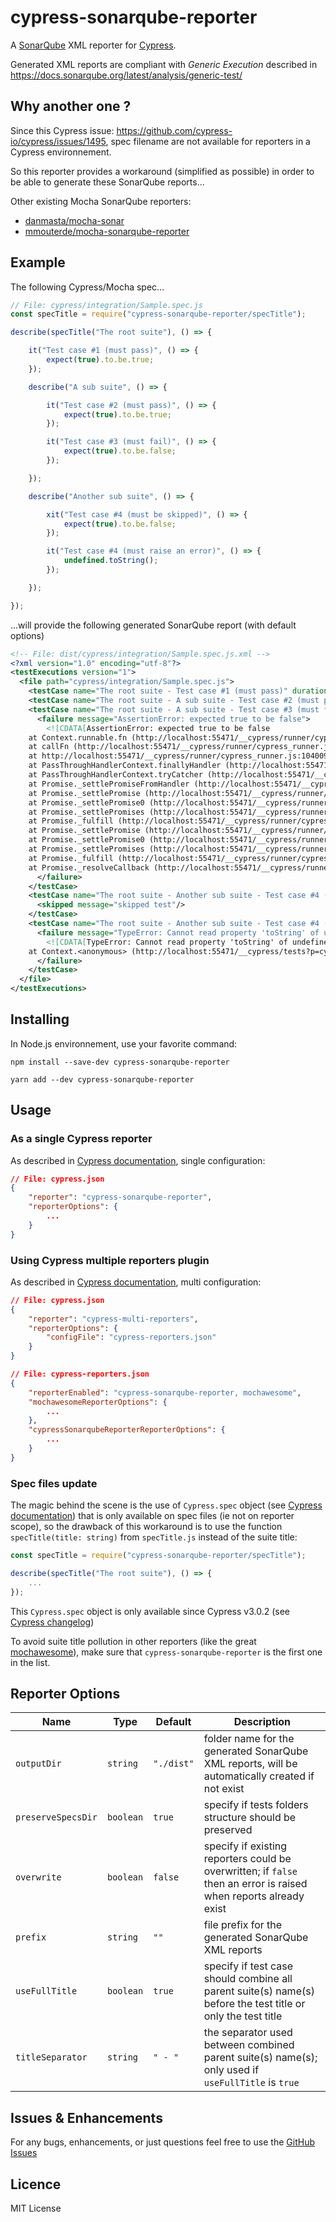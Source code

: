 # cypress-sonarqube-reporter
A [SonarQube](https://www.sonarqube.org/) XML reporter for [Cypress](https://www.cypress.io/).

Generated XML reports are compliant with *Generic Execution* described in https://docs.sonarqube.org/latest/analysis/generic-test/

## Why another one ?
Since this Cypress issue: https://github.com/cypress-io/cypress/issues/1495, spec filename are not available for reporters in a Cypress environnement.

So this reporter provides a workaround (simplified as possible) in order to be able to generate these SonarQube reports...

Other existing Mocha SonarQube reporters:
 * [danmasta/mocha-sonar](https://github.com/danmasta/mocha-sonar)
 * [mmouterde/mocha-sonarqube-reporter](https://github.com/mmouterde/mocha-sonarqube-reporter)

## Example
The following Cypress/Mocha spec...
```js
// File: cypress/integration/Sample.spec.js
const specTitle = require("cypress-sonarqube-reporter/specTitle");

describe(specTitle("The root suite"), () => {

    it("Test case #1 (must pass)", () => {
        expect(true).to.be.true;
    });

    describe("A sub suite", () => {

        it("Test case #2 (must pass)", () => {
            expect(true).to.be.true;
        });

        it("Test case #3 (must fail)", () => {
            expect(true).to.be.false;
        });

    });

    describe("Another sub suite", () => {

        xit("Test case #4 (must be skipped)", () => {
            expect(true).to.be.false;
        });

        it("Test case #4 (must raise an error)", () => {
            undefined.toString();
        });

    });

});
```
...will provide the following generated SonarQube report (with default options)
```xml
<!-- File: dist/cypress/integration/Sample.spec.js.xml -->
<?xml version="1.0" encoding="utf-8"?>
<testExecutions version="1">
  <file path="cypress/integration/Sample.spec.js">
    <testCase name="The root suite - Test case #1 (must pass)" duration="40"/>
    <testCase name="The root suite - A sub suite - Test case #2 (must pass)" duration="21"/>
    <testCase name="The root suite - A sub suite - Test case #3 (must fail)" duration="623">
      <failure message="AssertionError: expected true to be false">
        <![CDATA[AssertionError: expected true to be false
    at Context.runnable.fn (http://localhost:55471/__cypress/runner/cypress_runner.js:101081:20)
    at callFn (http://localhost:55471/__cypress/runner/cypress_runner.js:30931:21)
    at http://localhost:55471/__cypress/runner/cypress_runner.js:104009:28
    at PassThroughHandlerContext.finallyHandler (http://localhost:55471/__cypress/runner/cypress_runner.js:135962:23)
    at PassThroughHandlerContext.tryCatcher (http://localhost:55471/__cypress/runner/cypress_runner.js:139407:23)
    at Promise._settlePromiseFromHandler (http://localhost:55471/__cypress/runner/cypress_runner.js:137343:31)
    at Promise._settlePromise (http://localhost:55471/__cypress/runner/cypress_runner.js:137400:18)
    at Promise._settlePromise0 (http://localhost:55471/__cypress/runner/cypress_runner.js:137445:10)
    at Promise._settlePromises (http://localhost:55471/__cypress/runner/cypress_runner.js:137524:18)
    at Promise._fulfill (http://localhost:55471/__cypress/runner/cypress_runner.js:137469:18)
    at Promise._settlePromise (http://localhost:55471/__cypress/runner/cypress_runner.js:137413:21)
    at Promise._settlePromise0 (http://localhost:55471/__cypress/runner/cypress_runner.js:137445:10)
    at Promise._settlePromises (http://localhost:55471/__cypress/runner/cypress_runner.js:137524:18)
    at Promise._fulfill (http://localhost:55471/__cypress/runner/cypress_runner.js:137469:18)
    at Promise._resolveCallback (http://localhost:55471/__cypress/runner/cypress_runner.js:137263:57)]]>
      </failure>
    </testCase>
    <testCase name="The root suite - Another sub suite - Test case #4 (must be skipped)" duration="0">
      <skipped message="skipped test"/>
    </testCase>
    <testCase name="The root suite - Another sub suite - Test case #4 (must raise an error)" duration="478">
      <failure message="TypeError: Cannot read property 'toString' of undefined">
        <![CDATA[TypeError: Cannot read property 'toString' of undefined
    at Context.<anonymous> (http://localhost:55471/__cypress/tests?p=cypress\integration\Sample.spec.js-198:23:17)]]>
      </failure>
    </testCase>
  </file>
</testExecutions>
```


## Installing
In Node.js environnement, use your favorite command:

`npm install --save-dev cypress-sonarqube-reporter`

`yarn add --dev cypress-sonarqube-reporter`

## Usage
### As a single Cypress reporter
As described in [Cypress documentation](https://docs.cypress.io/guides/tooling/reporters.html#Reporter-Options-1), single configuration:
```json
// File: cypress.json
{
	"reporter": "cypress-sonarqube-reporter",
	"reporterOptions": {
		...
	}
}
```

### Using Cypress multiple reporters plugin
As described in [Cypress documentation](https://docs.cypress.io/guides/tooling/reporters.html#Multiple-Reporters), multi configuration:
```json
// File: cypress.json
{
	"reporter": "cypress-multi-reporters",
	"reporterOptions": {
		"configFile": "cypress-reporters.json"
	}
}
```
```json
// File: cypress-reporters.json
{
	"reporterEnabled": "cypress-sonarqube-reporter, mochawesome",
	"mochawesomeReporterOptions": {
		...
	},
	"cypressSonarqubeReporterReporterOptions": {
		...
	}
}
```
### Spec files update
The magic behind the scene is the use of `Cypress.spec` object (see [Cypress documentation](https://docs.cypress.io/api/cypress-api/spec.html#Syntax)) that is only available on spec files (ie not on reporter scope), so the drawback of this workaround is to use the function `specTitle(title: string)` from `specTitle.js` instead of the suite title:
```js
const specTitle = require("cypress-sonarqube-reporter/specTitle");

describe(specTitle("The root suite"), () => {
	...
});
```
This `Cypress.spec` object is only available since Cypress v3.0.2 (see [Cypress changelog](https://docs.cypress.io/guides/references/changelog.html#3-0-2))

To avoid suite title pollution in other reporters (like the great [mochawesome](https://github.com/adamgruber/mochawesome#mochawesome)), make sure that `cypress-sonarqube-reporter` is the first one in the list.

## Reporter Options
| Name | Type | Default | Description |
| --- | --- | --- | --- |
| `outputDir` | `string` | `"./dist"` | folder name for the generated SonarQube XML reports, will be automatically created if not exist
| `preserveSpecsDir` | `boolean` | `true` | specify if tests folders structure should be preserved
| `overwrite` | `boolean` | `false` | specify if existing reporters could be overwritten; if `false` then an error is raised when reports already exist
| `prefix` | `string` | `""` | file prefix for the generated SonarQube XML reports
| `useFullTitle` | `boolean` | `true` | specify if test case should combine all parent suite(s) name(s) before the test title or only the test title
| `titleSeparator` | `string` | `" - "` | the separator used between combined parent suite(s) name(s); only used if `useFullTitle` is `true`

## Issues & Enhancements
For any bugs, enhancements, or just questions feel free to use the [GitHub Issues](https://github.com/BBE78/cypress-sonarqube-reporter/issues)

## Licence
MIT License
